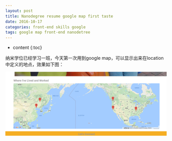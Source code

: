 ```yaml
---
layout: post
title: Nanodegree resume google map first taste
date: 2016-10-17 
categories: front-end skills google
tags: google map front-end nanodetree
---
```


* content
{:toc}

纳米学位已经学习一班，今天第一次用到google map，可以显示出来在location中定义的地点，效果如下图：

![daqing](../images/location.png)

 